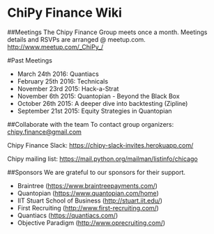 # ChiPy Finance Wiki

##Meetings
The Chipy Finance Group meets once a month. Meetings details and RSVPs are arranged @ meetup.com.
http://www.meetup.com/_ChiPy_/

#Past Meetings
- March 24th 2016: Quantiacs
- February 25th 2016: Technicals
- November 23rd 2015: Hack-a-Strat
- November 6th 2015: Quantopian - Beyond the Black Box
- October 26th 2015: A deeper dive into backtesting (Zipline)
- September 21st 2015: Equity Strategies in Quantopian

##Collaborate with the team
To contact group organizers: chipy.finance@gmail.com

Chipy Finance Slack: 
https://chipy-slack-invites.herokuapp.com/

Chipy mailing list: 
https://mail.python.org/mailman/listinfo/chicago

##Sponsors
We are grateful to our sponsors for their support.

- Braintree (https://www.braintreepayments.com/)
- Quantopian (https://www.quantopian.com/home)
- IIT Stuart School of Business (http://stuart.iit.edu/)
- First Recruiting (http://www.first-recruiting.com/)
- Quantiacs (https://quantiacs.com/)
- Objective Paradigm (http://www.oprecruiting.com/)



